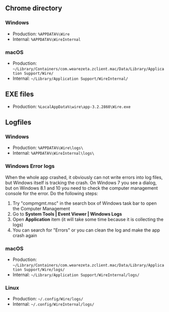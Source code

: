 ## Chrome directory

### Windows

- Production: `%APPDATA%\Wire`
- Internal: `%APPDATA%\WireInternal`

### macOS

- Production: `~/Library/Containers/com.wearezeta.zclient.mac/Data/Library/Application Support/Wire/`
- Internal: `~/Library/Application Support/WireInternal/`

## EXE files

- Production: `%LocalAppData%\wire\app-3.2.2860\Wire.exe`

## Logfiles

### Windows

- Production: `%APPDATA%\Wire\logs\`
- Internal: `%APPDATA%\WireInternal\logs\`

### Windows Error logs
When the whole app crashed, it obviously can not write errors into log files, but Windows itself is tracking the crash. On Windows 7 you see a dialog, but on Windows 8.1 and 10 you need to check the computer management console for the error. Do the following steps:

1. Try "compmgmt.msc" in the search box of Windows task bar to open the Computer Management
2. Go to **System Tools | Event Viewer | Windows Logs**
3. Open **Application** item (it will take some time because it is collecting the logs)
4. You can search for "Errors" or you can clean the log and make the app crash again

### macOS

- Production: `~/Library/Containers/com.wearezeta.zclient.mac/Data/Library/Application Support/Wire/logs/`
- Internal: `~/Library/Application Support/WireInternal/logs/`

### Linux

- Production: `~/.config/Wire/logs/`
- Internal: `~/.config/WireInternal/logs/`
